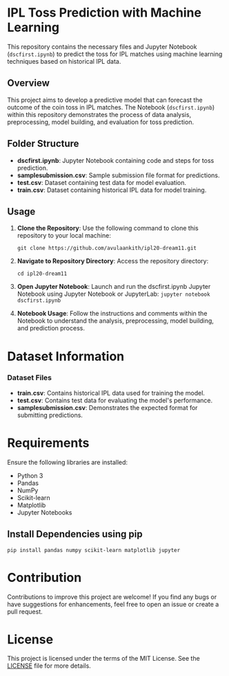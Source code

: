 # IPL Toss Prediction with Machine Learning

This repository contains the necessary files and Jupyter Notebook (`dscfirst.ipynb`) to predict the toss for IPL matches using machine learning techniques based on historical IPL data.

## Overview

This project aims to develop a predictive model that can forecast the outcome of the coin toss in IPL matches. The Notebook (`dscfirst.ipynb`) within this repository demonstrates the process of data analysis, preprocessing, model building, and evaluation for toss prediction.

## Folder Structure

- **dscfirst.ipynb**: Jupyter Notebook containing code and steps for toss prediction.
- **samplesubmission.csv**: Sample submission file format for predictions.
- **test.csv**: Dataset containing test data for model evaluation.
- **train.csv**: Dataset containing historical IPL data for model training.

## Usage

1. **Clone the Repository**: Use the following command to clone this repository to your local machine:

   ```git clone https://github.com/avulaankith/ipl20-dream11.git```
2. **Navigate to Repository Directory**: Access the repository directory:

    ```cd ipl20-dream11```
3. **Open Jupyter Notebook**: Launch and run the dscfirst.ipynb Jupyter Notebook using Jupyter Notebook or JupyterLab:
    ```jupyter notebook dscfirst.ipynb```
4. **Notebook Usage**:
    Follow the instructions and comments within the Notebook to understand the analysis, preprocessing, model building, and prediction process.

# Dataset Information

### Dataset Files
- **train.csv**: Contains historical IPL data used for training the model.
- **test.csv**: Contains test data for evaluating the model's performance.
- **samplesubmission.csv**: Demonstrates the expected format for submitting predictions.

# Requirements

Ensure the following libraries are installed:

- Python 3
- Pandas
- NumPy
- Scikit-learn
- Matplotlib
- Jupyter Notebooks

## Install Dependencies using pip

```pip install pandas numpy scikit-learn matplotlib jupyter```

# Contribution

Contributions to improve this project are welcome! If you find any bugs or have suggestions for enhancements, feel free to open an issue or create a pull request.

# License

This project is licensed under the terms of the MIT License. See the [LICENSE](LICENSE) file for more details.


